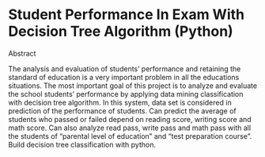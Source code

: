# Student Performance In Exam With Decision Tree Algorithm (Python)

Abstract

The analysis and evaluation of students’ performance and retaining the standard of education is a very important problem in all the educations situations.
The most important goal of this project is to analyze and evaluate the school students’ performance by applying data mining classification with decision tree algorithm.
In this system, data set is considered in prediction of the performance of students.
Can predict the average of students who passed or failed depend on reading score, writing score and math score.
Can also analyze read pass, write pass and math pass with all the students of “parental level of education” and “test preparation course”.
Build decision tree classification with python.


